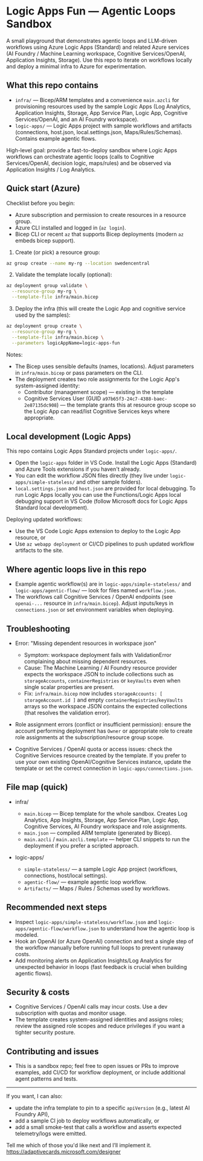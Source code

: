 # Logic Apps Fun — Agentic Loops Sandbox

A small playground that demonstrates agentic loops and LLM-driven workflows using Azure Logic Apps (Standard) and related Azure services (AI Foundry / Machine Learning workspace, Cognitive Services/OpenAI, Application Insights, Storage). Use this repo to iterate on workflows locally and deploy a minimal infra to Azure for experimentation.

## What this repo contains
- `infra/` — Bicep/ARM templates and a convenience `main.azcli` for provisioning resources used by the sample Logic Apps (Log Analytics, Application Insights, Storage, App Service Plan, Logic App, Cognitive Services/OpenAI, and an AI Foundry workspace).
- `logic-apps/` — Logic Apps project with sample workflows and artifacts (connections, host.json, local.settings.json, Maps/Rules/Schemas). Contains example agentic flows.

High-level goal: provide a fast-to-deploy sandbox where Logic Apps workflows can orchestrate agentic loops (calls to Cognitive Services/OpenAI, decision logic, maps/rules) and be observed via Application Insights / Log Analytics.

## Quick start (Azure)
Checklist before you begin:
- Azure subscription and permission to create resources in a resource group.
- Azure CLI installed and logged in (`az login`).
- Bicep CLI or recent `az` that supports Bicep deployments (modern `az` embeds bicep support).

1. Create (or pick) a resource group:

```bash
az group create --name my-rg --location swedencentral
```

2. Validate the template locally (optional):

```bash
az deployment group validate \
  --resource-group my-rg \
  --template-file infra/main.bicep
```

3. Deploy the infra (this will create the Logic App and cognitive service used by the samples):

```bash
az deployment group create \
  --resource-group my-rg \
  --template-file infra/main.bicep \
  --parameters logicAppName=logic-apps-fun
```

Notes:
- The Bicep uses sensible defaults (names, locations). Adjust parameters in `infra/main.bicep` or pass parameters on the CLI.
- The deployment creates two role assignments for the Logic App's system-assigned identity:
  - Contributor (management scope) — existing in the template
  - Cognitive Services User (GUID `a97b65f3-24c7-4388-baec-2e87135dc908`) — the template grants this at resource group scope so the Logic App can read/list Cognitive Services keys where appropriate.

## Local development (Logic Apps)
This repo contains Logic Apps Standard projects under `logic-apps/`.

- Open the `logic-apps` folder in VS Code. Install the Logic Apps (Standard) and Azure Tools extensions if you haven't already.
- You can edit the workflow JSON files directly (they live under `logic-apps/simple-stateless/` and other sample folders).
- `local.settings.json` and `host.json` are provided for local debugging. To run Logic Apps locally you can use the Functions/Logic Apps local debugging support in VS Code (follow Microsoft docs for Logic Apps Standard local development).

Deploying updated workflows:
- Use the VS Code Logic Apps extension to deploy to the Logic App resource, or
- Use `az webapp deployment` or CI/CD pipelines to push updated workflow artifacts to the site.

## Where agentic loops live in this repo
- Example agentic workflow(s) are in `logic-apps/simple-stateless/` and `logic-apps/agentic-flow/` — look for files named `workflow.json`.
- The workflows call Cognitive Services / OpenAI endpoints (see `openai-...` resource in `infra/main.bicep`). Adjust inputs/keys in `connections.json` or set environment variables when deploying.

## Troubleshooting
- Error: "Missing dependent resources in workspace json"
  - Symptom: workspace deployment fails with ValidationError complaining about missing dependent resources.
  - Cause: The Machine Learning / AI Foundry resource provider expects the workspace JSON to include collections such as `storageAccounts`, `containerRegistries` or `keyVaults` even when single scalar properties are present.
  - Fix: `infra/main.bicep` now includes `storageAccounts: [ storageAccount.id ]` and empty `containerRegistries`/`keyVaults` arrays so the workspace JSON contains the expected collections (that resolves the validation error).

- Role assignment errors (conflict or insufficient permission): ensure the account performing deployment has `Owner` or appropriate role to create role assignments at the subscription/resource group scope.

- Cognitive Services / OpenAI quota or access issues: check the Cognitive Services resource created by the template. If you prefer to use your own existing OpenAI/Cognitive Services instance, update the template or set the correct connection in `logic-apps/connections.json`.

## File map (quick)
- infra/
  - `main.bicep` — Bicep template for the whole sandbox. Creates Log Analytics, App Insights, Storage, App Service Plan, Logic App, Cognitive Services, AI Foundry workspace and role assignments.
  - `main.json` — compiled ARM template (generated by Bicep).
  - `main.azcli` / `main.azcli.template` — helper CLI snippets to run the deployment if you prefer a scripted approach.

- logic-apps/
  - `simple-stateless/` — a sample Logic App project (workflows, connections, host/local settings).
  - `agentic-flow/` — example agentic loop workflow.
  - `Artifacts/` — Maps / Rules / Schemas used by workflows.

## Recommended next steps
- Inspect `logic-apps/simple-stateless/workflow.json` and `logic-apps/agentic-flow/workflow.json` to understand how the agentic loop is modeled.
- Hook an OpenAI (or Azure OpenAI) connection and test a single step of the workflow manually before running full loops to prevent runaway costs.
- Add monitoring alerts on Application Insights/Log Analytics for unexpected behavior in loops (fast feedback is crucial when building agentic flows).

## Security & costs
- Cognitive Services / OpenAI calls may incur costs. Use a dev subscription with quotas and monitor usage.
- The template creates system-assigned identities and assigns roles; review the assigned role scopes and reduce privileges if you want a tighter security posture.

## Contributing and issues
- This is a sandbox repo; feel free to open issues or PRs to improve examples, add CI/CD for workflow deployment, or include additional agent patterns and tests.

---
If you want, I can also:
- update the infra template to pin to a specific `apiVersion` (e.g., latest AI Foundry API),
- add a sample CI job to deploy workflows automatically, or
- add a small smoke-test that calls a workflow and asserts expected telemetry/logs were emitted.

Tell me which of those you'd like next and I’ll implement it.
https://adaptivecards.microsoft.com/designer